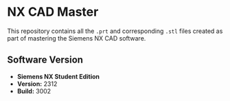 # NX CAD Master  

This repository contains all the `.prt` and corresponding `.stl` files created as part of mastering the Siemens NX CAD software.  

## Software Version  
- **Siemens NX Student Edition**  
- **Version:** 2312  
- **Build:** 3002  

